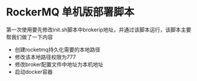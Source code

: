 # RockerMQ 单机版部署脚本
第一次使用要先修改init.sh脚本中brokerip地址，并通过该脚本运行，该脚本主要帮我们做了一下内容
- 创建rocketmq持久化需要的本地路径
- 修改该本地路径权限为777
- 修改broker配置文件中地址为本机地址
- 启动docker容器
